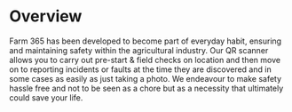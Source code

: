 # Overview 

Farm 365 has been developed to become part of everyday habit, ensuring and maintaining safety within the agricultural industry. 
Our QR scanner allows you to carry out pre-start & field checks on location and then move on to reporting incidents or faults at the time they are discovered and in some cases as easily as just taking a photo. 
We endeavour to make safety hassle free and not to be seen as a chore but as a necessity that ultimately could save your life. 
